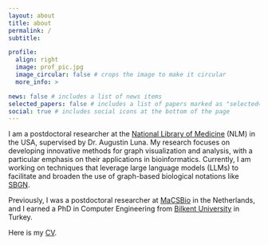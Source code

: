 ```yaml
---
layout: about
title: about
permalink: /
subtitle:

profile:
  align: right
  image: prof_pic.jpg
  image_circular: false # crops the image to make it circular
  more_info: >

news: false # includes a list of news items
selected_papers: false # includes a list of papers marked as "selected={true}"
social: true # includes social icons at the bottom of the page
---
```


I am a postdoctoral researcher at the [National Library of Medicine](https://www.ncbi.nlm.nih.gov/research/) (NLM) in the USA, supervised by Dr. Augustin Luna. My research focuses on developing innovative methods for graph visualization and analysis, with a particular emphasis on their applications in bioinformatics. Currently, I am working on techniques that leverage large language models (LLMs) to facilitate and broaden the use of graph-based biological notations like [SBGN](https://sbgn.github.io/).

Previously, I was a postdoctoral researcher at [MaCSBio](https://www.maastrichtuniversity.nl/research/maastricht-centre-systems-biology) in the Netherlands, and I earned a PhD in Computer Engineering from [Bilkent University](https://w3.cs.bilkent.edu.tr/) in Turkey. 

Here is my <a href="assets/pdf/Hasan_Balci_CV_Feb24.pdf" target="_blank">CV</a>.
